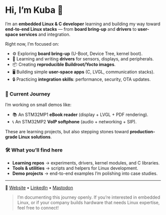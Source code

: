 # Hi, I’m Kuba 👋

I’m an **embedded Linux & C developer** learning and building my way toward **end-to-end Linux stacks** — from **board bring-up** and **drivers** to **user-space services** and integration.

Right now, I’m focused on:
- ⚙️ Exploring **board bring-up** (U-Boot, Device Tree, kernel boot).
- 🔭 Learning and writing **drivers** for sensors, displays, and peripherals.
- 📦 Creating **reproducible Buildroot/Yocto images**.
- 🖥️ Building simple **user-space apps** (C, LVGL, communication stacks).
- 🔒 Practicing **integration skills**: performance, security, OTA updates.

### 🌱 Current Journey
I’m working on small demos like:
- 📚 An STM32MP1 **eBook reader** (display + LVGL + PDF rendering).
- 📞 An STM32MP2 **VoIP softphone** (audio + networking + SIP).

These are learning projects, but also stepping stones toward **production-grade Linux solutions**.

### 🛠️ What you’ll find here
- **Learning repos** → experiments, drivers, kernel modules, and C libraries.
- **Tools & utilities** → scripts and helpers for Linux development.
- **Demo projects** → end-to-end examples I’m polishing into case studies.

---

🔗 [Website](https://kubataba1uga-website.up.railway.app) • [LinkedIn](https://www.linkedin.com/in/jakub~b/) • [Mastodon](https://mastodon.social/@kubataba1uga)

> I’m documenting this journey openly. If you’re interested in embedded Linux, or if your company builds hardware that needs Linux expertise, feel free to connect!
